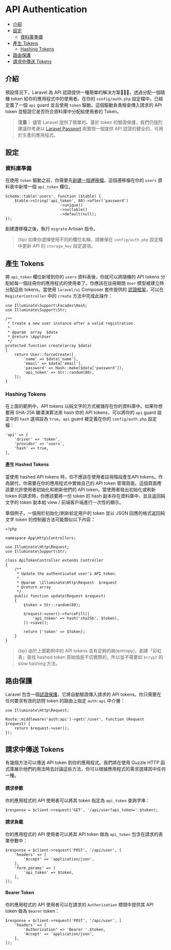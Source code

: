 # API Authentication

- [介紹](#introduction)
- [設定](#configuration)
    - [資料庫準備](#database-preparation)
- [產生 Tokens](#generating-tokens)
    - [Hashing Tokens](#hashing-tokens)
- [路由保護](#protecting-routes)
- [請求中傳送 Tokens](#passing-tokens-in-requests)

<a name="introduction"></a>
## 介紹

預設情況下，Laravel 為 API 認證提供一種簡單的解決方案，透過分配一個隨機 token 給你的應用程式中的使用者。在你的 `config/auth.php` 設定檔中，已經定義了一個 `api` guard 並且使用 `token` 驅動。這個驅動負責檢查傳入請求的 API token 並驗證它是否符合資料庫中分配給使用者的 Token。

> **注意：** 儘管 Laravel 提供了簡單的、基於 token 的驗證保護，我們仍強烈建議你考慮以 [Laravel Passport](/docs/{{version}}/passport) 來實現一個提供 API 認證的健全的、可用於生產的應用程式。

<a name="configuration"></a>
## 設定

<a name="database-preparation"></a>
### 資料庫準備

在使用 `token` 驅動之前，你需要先[創建一個遷移檔](/docs/{{version}}/migrations)，這個遷移檔在你的 `users` 資料表中新增一個 `api_token` 欄位。

    Schema::table('users', function ($table) {
        $table->string('api_token', 80)->after('password')
                            ->unique()
                            ->nullable()
                            ->default(null);
    });

創建遷移檔之後，執行 `migrate` Artisan 指令。

> {tip} 如果你選擇使用不同的欄位名稱，請確保在 `config/auth.php` 設定檔中更新 API 的 `storage_key` 設定選項。

<a name="generating-tokens"></a>
## 產生 Tokens

將 `api_token` 欄位新增到你的 `users` 資料表後，你就可以將隨機的 API tokens 分配給每一個註冊你的應用程式的使用者了。你應該在註冊期間 `User` 模型被建立時分配這些 tokens。當使用 `laravel/ui` Composer 套件提供的 [認證框架](/docs/{{version}}/authentication#authentication-quickstart)，可以在 `RegisterController` 中的 `create` 方法中完成此操作：

    use Illuminate\Support\Facades\Hash;
    use Illuminate\Support\Str;

    /**
     * Create a new user instance after a valid registration.
     *
     * @param  array  $data
     * @return \App\User
     */
    protected function create(array $data)
    {
        return User::forceCreate([
            'name' => $data['name'],
            'email' => $data['email'],
            'password' => Hash::make($data['password']),
            'api_token' => Str::random(80),
        ]);
    }

<a name="hashing-tokens"></a>
### Hashing Tokens

在上面的範例中，API tokens 以純文字的方式被儲存在你的資料庫中。如果你想要用 SHA-256 雜湊演算法來 hash 你的 API tokens，可以將你的 `api` guard 設定中的 `hash` 選項設為 `true`。`api` guard 被定義在你的 `config/auth.php` 設定檔：

    'api' => [
        'driver' => 'token',
        'provider' => 'users',
        'hash' => true,
    ],

#### 產生 Hashed Tokens

當使用 hashed API tokens 時，你不應該在使用者註冊階段產生API tokens。作為替代，你需要在你的應用程式中實做自己的 API token 管理頁面。這個頁面應該要允許使用者初始化和刷新他們的 API token。當使用者發出初始化或刷新 token 的請求時，你應該要將一份 token 的 hash 副本存在資料庫中，並且返回純文字的 token 副本給 view / 前端客戶端進行一次性的顯示。

舉個例子，一個用於初始化/刷新給定用戶的 token 並以 JSON 回應的格式返回純文字 token 的控制器方法可能類似以下內容：

    <?php

    namespace App\Http\Controllers;

    use Illuminate\Http\Request;
    use Illuminate\Support\Str;

    class ApiTokenController extends Controller
    {
        /**
         * Update the authenticated user's API token.
         *
         * @param  \Illuminate\Http\Request  $request
         * @return array
         */
        public function update(Request $request)
        {
            $token = Str::random(80);

            $request->user()->forceFill([
                'api_token' => hash('sha256', $token),
            ])->save();

            return ['token' => $token];
        }
    }

> {tip} 由於上面範例中的 API tokens 具有足夠的熵(entropy)，創建「彩虹表」查找 hashed token 原始值是不切實際的，所以並不需要如 `bcrypt` 的 slow hashing 方法。

<a name="protecting-routes"></a>
## 路由保護

Laravel 包含一個[認證保護](/docs/{{version}}/authentication#adding-custom-guards)，它將自動驗證傳入請求的 API tokens。你只需要在任何要求有效的訪問 token 的路由上指定 `auth:api` 中介層：

    use Illuminate\Http\Request;

    Route::middleware('auth:api')->get('/user', function (Request $request) {
        return $request->user();
    });

<a name="passing-tokens-in-requests"></a>
## 請求中傳送 Tokens

有幾個方法可以傳送 API token 到你的應用程式。我們將在使用 Guzzle HTTP 函式庫展示他們的用法時去討論這些方法，你可以根據應用程式的需求選擇其中任何一種。

#### 請求參數

你的應用程式的 API 使用者可以將其 token 指定為 `api_token` 查詢字串：

    $response = $client->request('GET', '/api/user?api_token='.$token);

#### 請求負載

你的應用程式的 API 使用者可以將其 API token 做為 `api_token` 包含在請求的表單參數中：

    $response = $client->request('POST', '/api/user', [
        'headers' => [
            'Accept' => 'application/json',
        ],
        'form_params' => [
            'api_token' => $token,
        ],
    ]);

#### Bearer Token

你的應用程式的 API 使用者可以在請求的 `Authorization` 標頭中提供其 API token 做為 `Bearer` token：

    $response = $client->request('POST', '/api/user', [
        'headers' => [
            'Authorization' => 'Bearer '.$token,
            'Accept' => 'application/json',
        ],
    ]);